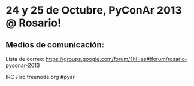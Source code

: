 24 y 25 de Octubre, PyConAr 2013 @ Rosario!
===========================================


Medios de comunicación:
-----------------------

Lista de correo:
https://groups.google.com/forum/?hl=es#!forum/rosario-pyconar-2013

IRC / irc.freenode.org #pyar
